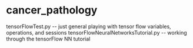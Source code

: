 # cancer_pathology

tensorFlowTest.py -- just general playing with tensor flow variables, operations, and sessions
tensorFlowNeuralNetworksTutorial.py -- working through the tensorFlow NN tutorial
